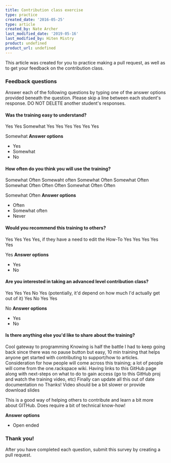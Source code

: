 ```yaml
---
title: Contribution class exercise
type: practice
created_date: '2016-05-25'
type: article
created_by: Nate Archer
last_modified_date: '2019-05-16'
last_modified_by: Hiten Mistry
product: undefined
product_url: undefined
---
```


This article was created for you to practice making a pull request, as well as to get your feedback on the contribution class.

### Feedback questions

Answer each of the following questions by typing one of the answer options provided beneath the question. Please skip a line between each student's response. DO NOT DELETE another student's responses.


#### Was the training easy to understand?
Yes
Yes
Somewhat
Yes
Yes
Yes
Yes
Yes
Yes

Somewhat
**Answer options**
- Yes 
- Somewhat
- No



#### How often do you think you will use the training?
Somewhat Often
Somewaht often
Somewhat Often
Somewhat Often
Somewhat Often
Often
Often
Somewhat Often
Often

Somewhat Often
**Answer options**
- Often
- Somewhat often
- Never

#### Would you recommend this training to others?
Yes
Yes
Yes
Yes, if they have a need to edit the How-To
Yes
Yes
Yes
Yes
Yes

Yes
**Answer options**
- Yes
- No

#### Are you interested in taking an advanced level contribution class?
Yes
Yes
Yes
No
Yes (potentially, it'd depend on how much I'd actually get out of it)
Yes
No
Yes
Yes

No
**Answer options**
- Yes
- No

#### Is there anything else you'd like to share about the training?
Cool gateway to programming
Knowing is half the battle
I had to keep going back since there was no pause button but easy, 10 min training that helps anyone get started with contributing to support/how to articles.
Consideration for how people will come across this training; a lot of people will come from the one.rackspace wiki. Having links to this GitHub page along with next-steps on what to do to gain access (go to this GitHub proj and watch the training video, etc)
Finally can update all this out of date documentation
no
Thanks!
Video should be a bit slower or provide download slides

This is a good way of helping others to contribute and learn a bit more about GITHub. Does require a bit of technical know-how!

**Answer options**
- Open ended


### Thank you!

After you have completed each question, submit this survey by creating a pull request.
